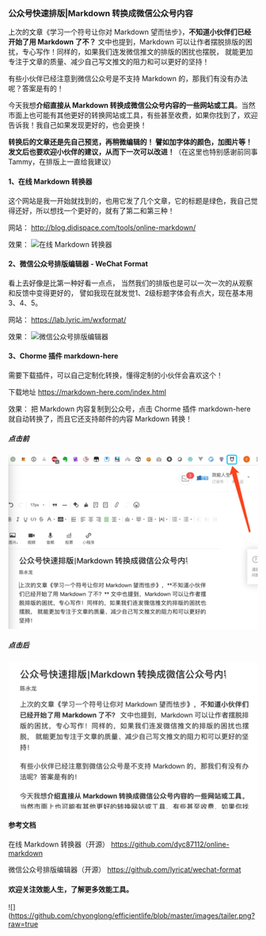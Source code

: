 ### 公众号快速排版|Markdown 转换成微信公众号内容

上次的文章《学习一个符号让你对 Markdown 望而怯步》，**不知道小伙伴们已经开始了用 Markdown 了不？** 文中也提到，Markdown 可以让作者摆脱排版的困扰，专心写作！同样的，如果我们连发微信推文的排版的困扰也摆脱， 就能更加专注于文章的质量、减少自己写文推文的阻力和可以更好的坚持！

有些小伙伴已经注意到微信公众号是不支持 Markdown 的，那我们有没有办法呢？答案是有的！

今天我想**介绍直接从 Markdown 转换成微信公众号内容的一些网站或工具**。当然市面上也可能有其他更好的转换网站或工具，有些甚至收费，如果你找到了，欢迎告诉我！我自己如果发现更好的，也会更换！

**转换后的文章还是先自己预览，再稍微编辑的！ 譬如加字体的颜色，加图片等！发文后也要欢迎小伙伴的建议，从而下一次可以改进！**（在这里也特别感谢前同事 Tammy，在排版上一直给我建议）

#### 1、在线 Markdown 转换器

这个网站是我一开始就找到的，也用它发了几个文章，它的标题是绿色，我自己觉得还好，所以想找一个更好的，就有了第二和第三种！

网站：
http://blog.didispace.com/tools/online-markdown/

效果：
![在线 Markdown 转换器](2019-09-13-21-49-55.png)

#### 2、微信公众号排版编辑器 - WeChat Format

看上去好像是比第一种好看一点点， 当然我们的排版也是可以一次一次的从观察和反馈中变得更好的， 譬如我现在就发觉1、2级标题字体会有点大，现在基本用3、4、5。

网站：
https://lab.lyric.im/wxformat/

效果：
![微信公众号排版编辑器](2019-09-13-21-52-39.png)

#### 3、Chorme 插件 markdown-here

需要下载插件，可以自己定制化转换，懂得定制的小伙伴会喜欢这个！

下载地址
https://markdown-here.com/index.html

效果：
把 Markdown 内容复制到公众号，点击 Chorme 插件 markdown-here 就自动转换了，而且它还支持邮件的内容 Markdown 转换！

##### 点击前
![](images/2019-09-13-22-15-16.png)

##### 点击后
![](images/2019-09-13-22-16-24.png)

#### 参考文档

在线 Markdown 转换器（开源）
https://github.com/dyc87112/online-markdown

微信公众号排版编辑器（开源）
https://github.com/lyricat/wechat-format


#### 欢迎关注效能人生，了解更多效能工具。
![](https://github.com/chyonglong/efficientlife/blob/master/images/tailer.png?raw=true